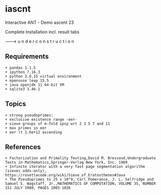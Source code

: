 # iascnt
Interactive ANT - Demo ascent 23

Complete Installation incl. result tabs

---> u n d e r  c o n s t r u c t i o n 

## Requirements
	+ pandas 1.1.5
	+ ipython 7.16.3
	+ python 3.6.15 virtual environment
	+ opensuse leap 15.5
	+ java openjdk 11 64-bit VM
	+ sqlite3 3.46.1

## Topics
	+ strong pseudoprimes:
	+ exclusive existence range -eer-   
	+ sieve groups of m-fold spsp wrt 2 3 5 7 and 11
	+ max primes in eer
	+ eer lt 1.6e+12 ascending

## References
	+ Factorization and Primality Testing,David M. Bressoud,Undergraduate Texts in Mathematics,Springer-Verlag New York, Inc. 1989
	+ Infinite iterator with a very fast page segmentation algorithm (sieves odds-only), https://rosettacode.org/wiki/Sieve_of_Eratosthenes#Java
	+ The Pseudoprimes to 25 x 10^9, Carl Pomerance, J. L. Selfridge and Samuel S. Wagstaff, Jr.,MATHEMATICS OF COMPUTATION, VOLUME 35, NUMBER 151 JULY 1980, PAGES 1003-1026
		
